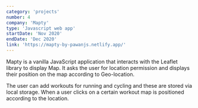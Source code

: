 ```yaml
---
category: 'projects'
number: 4
company: 'Mapty'
type: 'Javascript web app'
startDate: 'Nov 2020'
endDate: 'Dec 2020'
link: 'https://mapty-by-pawanjs.netlify.app/'
---
```


Mapty is a vanilla JavaScript application that interacts with the Leaflet library to display Map. It asks the user for location permission and displays their position on the map according to Geo-location.

The user can add workouts for running and cycling and these are stored via local storage. When a user clicks on a certain workout map is positioned according to the location.
